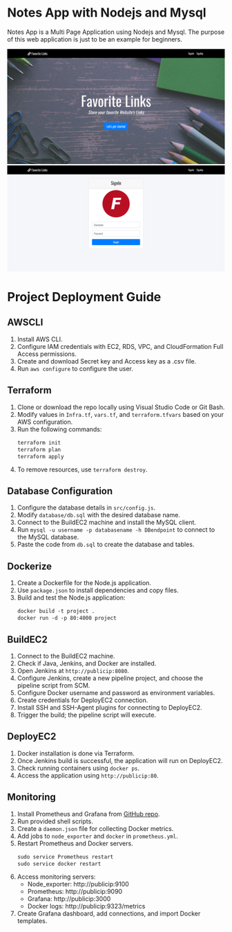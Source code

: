 # Notes App with Nodejs and Mysql

Notes App is a Multi Page Application using Nodejs and Mysql. The purpose of this web application is just to be an example for beginners.

![](docs/screenshot2.png)
![](docs/screenshot.png)

# Project Deployment Guide

## AWSCLI

1. Install AWS CLI.
2. Configure IAM credentials with EC2, RDS, VPC, and CloudFormation Full Access permissions.
3. Create and download Secret key and Access key as a .csv file.
4. Run `aws configure` to configure the user.

## Terraform

1. Clone or download the repo locally using Visual Studio Code or Git Bash.
2. Modify values in `Infra.tf`, `vars.tf`, and `terraform.tfvars` based on your AWS configuration.
3. Run the following commands:
    ```
    terraform init
    terraform plan
    terraform apply
    ```
4. To remove resources, use `terraform destroy`.

## Database Configuration

1. Configure the database details in `src/config.js`.
2. Modify `database/db.sql` with the desired database name.
3. Connect to the BuildEC2 machine and install the MySQL client.
4. Run `mysql -u username -p databasename -h DBendpoint` to connect to the MySQL database.
5. Paste the code from `db.sql` to create the database and tables.

## Dockerize

1. Create a Dockerfile for the Node.js application.
2. Use `package.json` to install dependencies and copy files.
3. Build and test the Node.js application:
    ```
    docker build -t project .
    docker run -d -p 80:4000 project
    ```

## BuildEC2

1. Connect to the BuildEC2 machine.
2. Check if Java, Jenkins, and Docker are installed.
3. Open Jenkins at `http://publicip:8080`.
4. Configure Jenkins, create a new pipeline project, and choose the pipeline script from SCM.
5. Configure Docker username and password as environment variables.
6. Create credentials for DeployEC2 connection.
7. Install SSH and SSH-Agent plugins for connecting to DeployEC2.
8. Trigger the build; the pipeline script will execute.

## DeployEC2

1. Docker installation is done via Terraform.
2. Once Jenkins build is successful, the application will run on DeployEC2.
3. Check running containers using `docker ps`.
4. Access the application using `http://publicip:80`.

## Monitoring

1. Install Prometheus and Grafana from [GitHub repo](https://github.com/Vennilavan12/prometheus-grafana-setup.git).
2. Run provided shell scripts.
3. Create a `daemon.json` file for collecting Docker metrics.
4. Add jobs to `node_exporter` and `docker` in `prometheus.yml`.
5. Restart Prometheus and Docker servers.
    ```
    sudo service Prometheus restart
    sudo service docker restart
    ```
6. Access monitoring servers:
    - Node_exporter: http://publicip:9100
    - Prometheus: http://publicip:9090
    - Grafana: http://publicip:3000
    - Docker logs: http://publicip:9323/metrics
7. Create Grafana dashboard, add connections, and import Docker templates.


